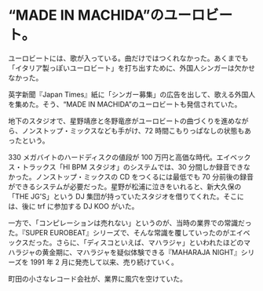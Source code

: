 # “MADE IN MACHIDA”のユーロビート。

ユーロビートには、歌が入っている。曲だけではつくれなかった。あくまでも「イタリア製っぽいユーロビート」を打ち出すために、外国人シンガーは欠かせなかった。

英字新聞『Japan Times』紙に「シンガー募集」の広告を出して、歌える外国人を集めた。そう、“MADE IN MACHIDA”のユーロビートも発信されていた。

地下のスタジオで、星野靖彦と冬野竜彦がユーロビートの曲づくりを進めながら、ノンストップ・ミックスなども手がけ、72 時間こもりっぱなしの状態もあったという。

330 メガバイトのハードディスクの値段が 100 万円と高価な時代。エイベックス・トラックス「HI BPM スタジオ」のシステムでは、30 分間しか録音できなかった。ノンストップ・ミックスの CD をつくるには最低でも 70 分前後の録音ができるシステムが必要だった。星野が松浦に泣きをいれると、新大久保の「THE JG'S」という DJ 集団が持っていたスタジオを借りてくれた。そこには、後に trf に参加する DJ KOO がいた。

一方で、「コンピレーションは売れない」というのが、当時の業界での常識だった。『SUPER EUROBEAT』シリーズで、そんな常識を覆していったのがエイベックスだった。さらに、「ディスコといえば、マハラジャ」といわれたほどのマハラジャの黄金期に、マハラジャを疑似体験できる『MAHARAJA NIGHT』シリーズを 1991 年 2 月に発売して以来、売り続けていく。

町田の小さなレコード会社が、業界に風穴を空けていた。
